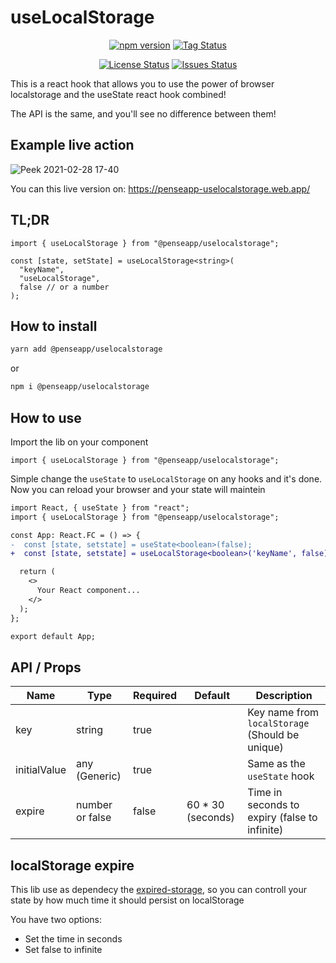# useLocalStorage

<div align="center">

<!-- ![npm](https://img.shields.io/npm/dt/nodejs-health-checker?style=for-the-badge)<br> -->

[![npm version](https://badge.fury.io/js/%40penseapp%2Fuselocalstorage.svg)](https://badge.fury.io/js/%40penseapp%2Fuselocalstorage)
[![Tag Status](https://img.shields.io/github/tag/penseapp/uselocalstorage)](https://img.shields.io/github/v/tag/penseapp/uselocalstorage)

<!-- ![test](https://github.com/penseapp/uselocalstorage/workflows/test/badge.svg?branch=master) -->
<!-- ![GitHub Workflow Status (event)](https://img.shields.io/github/workflow/status/@penseapp/uselocalstorage/test) -->
<!-- [![Coverage Status](https://coveralls.io/repos/github/penseapp/uselocalstorage/badge.svg?branch=master)](https://coveralls.io/github/penseapp/uselocalstorage?branch=master) -->

[![License Status](https://img.shields.io/github/license/penseapp/uselocalstorage)](https://img.shields.io/github/license/penseapp/uselocalstorage)
[![Issues Status](https://img.shields.io/github/issues/penseapp/uselocalstorage)](https://img.shields.io/github/issues/penseapp/uselocalstorage)

</div>

This is a react hook that allows you to use the power of browser localstorage
and the useState react hook combined!

The API is the same, and you'll see no difference between them!

## Example live action

![Peek 2021-02-28 17-40](https://user-images.githubusercontent.com/5152197/109432913-444be780-79ec-11eb-87ad-bcc3d1204bb8.gif)

You can this live version on: https://penseapp-uselocalstorage.web.app/

## TL;DR

```tsx
import { useLocalStorage } from "@penseapp/uselocalstorage";

const [state, setState] = useLocalStorage<string>(
  "keyName",
  "useLocalStorage",
  false // or a number
);
```

## How to install

```sh
yarn add @penseapp/uselocalstorage
```

or

```sh
npm i @penseapp/uselocalstorage
```

## How to use

Import the lib on your component

```tsx
import { useLocalStorage } from "@penseapp/uselocalstorage";
```

Simple change the `useState` to `useLocalStorage` on any hooks and it's done.
Now you can reload your browser and your state will maintein

```diff
import React, { useState } from "react";
import { useLocalStorage } from "@penseapp/uselocalstorage";

const App: React.FC = () => {
-  const [state, setstate] = useState<boolean>(false);
+  const [state, setstate] = useLocalStorage<boolean>('keyName', false);

  return (
    <>
      Your React component...
    </>
  );
};

export default App;
```

## API / Props

| Name         | Type            | Required | Default            | Description                                     |
| ------------ | --------------- | -------- | ------------------ | ----------------------------------------------- |
| key          | string          | true     |                    | Key name from `localStorage` (Should be unique) |
| initialValue | any (Generic)   | true     |                    | Same as the `useState` hook                     |
| expire       | number or false | false    | 60 \* 30 (seconds) | Time in seconds to expiry (false to infinite)   |

## localStorage expire

This lib use as dependecy the [expired-storage](https://www.npmjs.com/package/expired-storage), so you can controll your state by how much time it should persist on localStorage

You have two options:

- Set the time in seconds
- Set false to infinite
